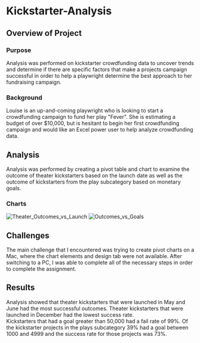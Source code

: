 # Kickstarter-Analysis

## Overview of Project

### Purpose
Analysis was performed on kickstarter crowdfunding data to uncover trends and determine if there are specific factors that make a projects campaign successful in order to help a playwright determine the best approach to her fundraising campaign.

### Background
Louise is an up-and-coming playwright who is looking to start a crowdfunding campaign to fund her play "Fever". She is estimating a budget of over $10,000, but is hesitant to begin her first crowdfunding campaign and would like an Excel power user to help analyze crowdfunding data.

## Analysis 
Analysis was performed by creating a pivot table and chart to examine the outcome of theater kickstarters based on the launch date as well as the outcome of kickstarters from the play subcategory based on monetary goals. 

### Charts
![Theater_Outcomes_vs_Launch](https://user-images.githubusercontent.com/60076980/147240461-b1e783ff-1529-41c9-9623-cc6edbd75c2b.png)
![Outcomes_vs_Goals](https://user-images.githubusercontent.com/60076980/147471797-0b5009f0-97e2-4f7b-8bb7-6797c9f0f92e.png)

## Challenges
The main challenge that I encountered was trying to create pivot charts on a Mac, where the chart elements and design tab were not available. After switching to a PC, I was able to complete all of the necessary steps in order to complete the assignment.

## Results
Analysis showed that theater kickstarters that were launched in May and June had the most successful outcomes. Theater kickstarters that were launched in December had the lowest success rate.  
Kickstarters that had a goal greater than 50,000 had a fail rate of 99%. Of the kickstarter projects in the plays subcategory 39% had a goal between 1000 and 4999 and the success rate for those projects was 73%.
